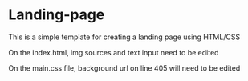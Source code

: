 # Landing-page
This is a simple template for creating a landing page using HTML/CSS

On the index.html, img sources and text input need to be edited

On the main.css file, background url on line 405 will need to be edited
